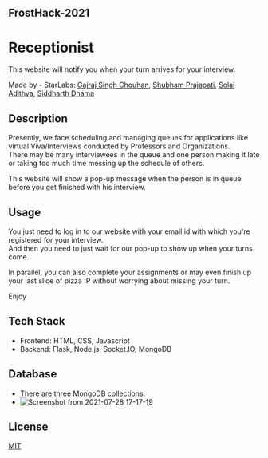 ## FrostHack-2021

# Receptionist

This website will notify you when your turn arrives for your interview.

Made by - StarLabs: [Gajraj Singh Chouhan](https://github.com/gajrajgchouhan), [Shubham Prajapati](https://github.com/Nova-007), [Solai Adithya](https://github.com/Solai-Adithya), [Siddharth Dhama](https://github.com/siddhama)

## Description

Presently, we face scheduling and managing queues for applications like virtual Viva/Interviews conducted by Professors and Organizations. \
There may be many interviewees in the queue and one person making it late or taking too much time messing up the schedule of others.

This website will show a pop-up message when the person is in queue before you get finished with his interview.

## Usage

You just need to log in to our website with your email id with which you're registered for your interview.\
And then you need to just wait for our pop-up to show up when your turns come.

In parallel, you can also complete your assignments or may even finish up your last slice of pizza :P without worrying about missing your turn.

Enjoy

## Tech Stack

- Frontend: HTML, CSS, Javascript
- Backend: Flask, Node.js, Socket.IO, MongoDB

## Database

- There are three MongoDB collections.
- ![Screenshot from 2021-07-28 17-17-19](https://user-images.githubusercontent.com/54475046/127317371-449393b2-28df-4a33-b7f8-c28347d6e3e2.png)


## License

[MIT](https://choosealicense.com/licenses/mit/)
